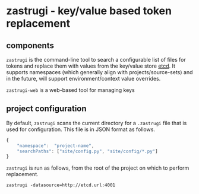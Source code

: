zastrugi - key/value based token replacement
============================================

components
-----------------------------------------------------
`zastrugi` is the command-line tool to search a configurable list of files for tokens and replace them with values from the key/value store [etcd](https://github.com/coreos/etcd). It supports namespaces (which generally align with projects/source-sets) and in the future, will support environment/context value overrides.

`zastrugi-web` is a web-based tool for managing keys

project configuration
-----------------------------------------------------
By default, `zastrugi` scans the current directory for a `.zastrugi` file that is used for configuration. This file is in JSON format as follows.

```javascript
{
	"namespace":  "project-name",
	"searchPaths": ["site/config.py", "site/config/*.py"]
}
```

`zastrugi` is run as follows, from the root of the project on which to perform replacement.

`zastrugi -datasource=http://etcd.url:4001`